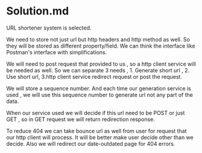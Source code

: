 # Solution.md
URL shortener system is selected.

We need to store not just url but http headers and http method as well. So they will be stored as different property/field. We can think the interface like Postman's interface with simplifications. 

We will need to post request that provided to us , so a http client service will be needed as well. So we can separate 3 needs , 1. Generate short url , 2. Use short url, 3.http client service redirect request or post the request. 

 We will store a sequence number. And each time our generation service is used , we will use this sequence number to generate url not any part of the data.

When our service used we will decide if this url need to be POST or just GET , so in GET request we will return redirection response.  

To reduce 404 we can take bounce url as well from user for request that our http client will process. It will be better make user decide other than we decide. Also we will redirect our date-outdated page for 404 errors.